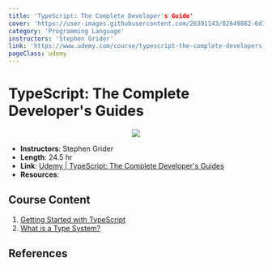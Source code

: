 ```yaml
---
title: 'TypeScript: The Complete Developer's Guide'
cover: 'https://user-images.githubusercontent.com/26391143/82649862-6d18a280-9c4c-11ea-937e-3f2f2e6a56bf.png'
category: 'Programming Language'
instructors: 'Stephen Grider'
link: 'https://www.udemy.com/course/typescript-the-complete-developers-guide/'
pageClass: udemy
---
```


# TypeScript: The Complete Developer's Guides

<p align="center">
  <img src="https://user-images.githubusercontent.com/26391143/82649862-6d18a280-9c4c-11ea-937e-3f2f2e6a56bf.png" />
</p>

- **Instructors**: Stephen Grider
- **Length**: 24.5 hr
- **Link**: [Udemy | TypeScript: The Complete Developer's Guides](https://www.udemy.com/course/typescript-the-complete-developers-guide/)
- **Resources**:

## Course Content

1. [Getting Started with TypeScript](./01_Getting-Started-with-TypeScript/)
2. [What is a Type System?](./02_What-is-a-Type-System/)

## References
